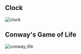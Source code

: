## Clock
![clock](https://user-images.githubusercontent.com/1688456/211262193-7235511f-28bb-410d-a957-e151bbbef3b7.gif)

## Conway's Game of Life
![conway_life](https://user-images.githubusercontent.com/1688456/211148795-190ce73d-3c8d-432f-8eb9-8c108e2b3eea.gif)
